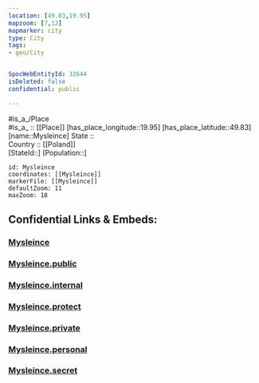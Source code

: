 ```yaml
---
location: [49.83,19.95] 
mapzoom: [7,12] 
mapmarker: city 
type: City
tags:
- geo/City


SpocWebEntityId: 32644
isDeleted: false
confidential: public

---
```

#is_a_/Place  
#is_a_ :: [[Place]] 
[has_place_longitude::19.95] 
[has_place_latitude::49.83] 
[name::Mysleince] 
State ::  
Country :: [[Poland]]  
[StateId::] 
[Population::] 



```leaflet
id: Mysleince
coordinates: [[Mysleince]] 
markerFile: [[Mysleince]] 
defaultZoom: 11 
maxZoom: 18
```


## Confidential Links & Embeds: 

### [Mysleince](/_Standards/Earth/Continent/Europe/Europe~East/Poland/Provinces~Poland/Lesser_Poland/City/Mysleince.md) 

### [Mysleince.public](/_public/Earth/Continent/Europe/Europe~East/Poland/Provinces~Poland/Lesser_Poland/City/Mysleince.public.md) 

### [Mysleince.internal](/_internal/Earth/Continent/Europe/Europe~East/Poland/Provinces~Poland/Lesser_Poland/City/Mysleince.internal.md) 

### [Mysleince.protect](/_protect/Earth/Continent/Europe/Europe~East/Poland/Provinces~Poland/Lesser_Poland/City/Mysleince.protect.md) 

### [Mysleince.private](/_private/Earth/Continent/Europe/Europe~East/Poland/Provinces~Poland/Lesser_Poland/City/Mysleince.private.md) 

### [Mysleince.personal](/_personal/Earth/Continent/Europe/Europe~East/Poland/Provinces~Poland/Lesser_Poland/City/Mysleince.personal.md) 

### [Mysleince.secret](/_secret/Earth/Continent/Europe/Europe~East/Poland/Provinces~Poland/Lesser_Poland/City/Mysleince.secret.md)

